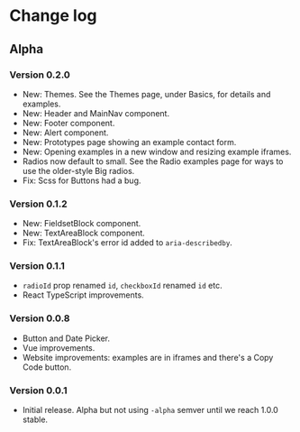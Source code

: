 # Change log

## Alpha

### Version 0.2.0

- New: Themes. See the Themes page, under Basics, for details and examples.
- New: Header and MainNav component.
- New: Footer component.
- New: Alert component.
- New: Prototypes page showing an example contact form.
- New: Opening examples in a new window and resizing example iframes.
- Radios now default to small. See the Radio examples page for ways to use the older-style Big radios.
- Fix: Scss for Buttons had a bug.

### Version 0.1.2

- New: FieldsetBlock component.
- New: TextAreaBlock component.
- Fix: TextAreaBlock's error id added to `aria-describedby`.

### Version 0.1.1

- `radioId` prop renamed `id`, `checkboxId` renamed `id` etc.
- React TypeScript improvements.

### Version 0.0.8

- Button and Date Picker.
- Vue improvements.
- Website improvements: examples are in iframes and there's a Copy Code button.

### Version 0.0.1

- Initial release. Alpha but not using `-alpha` semver until we reach 1.0.0 stable.
